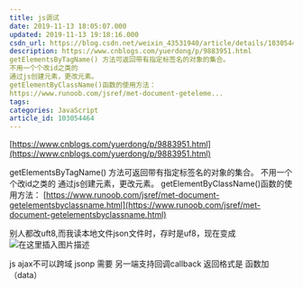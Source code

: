 ```yaml
---
title: js调试
date: 2019-11-13 18:05:07.000
updated: 2019-11-13 19:18:16.000
csdn_url: https://blog.csdn.net/weixin_43531940/article/details/103054464
description: https://www.cnblogs.com/yuerdong/p/9883951.html
getElementsByTagName() 方法可返回带有指定标签名的对象的集合。
不用一个个改id之类的
通过js创建元素，更改元素。
getElementByClassName()函数的使用方法：
https://www.runoob.com/jsref/met-document-geteleme...
tags: 
categories: JavaScript
article_id: 103054464
---
```

﻿[https://www.cnblogs.com/yuerdong/p/9883951.html](https://www.cnblogs.com/yuerdong/p/9883951.html)

getElementsByTagName() 方法可返回带有指定标签名的对象的集合。
不用一个个改id之类的
通过js创建元素，更改元素。
getElementByClassName()函数的使用方法：
[https://www.runoob.com/jsref/met-document-getelementsbyclassname.html](https://www.runoob.com/jsref/met-document-getelementsbyclassname.html)

别人都改uft8,而我读本地文件json文件时，存时是uf8，现在变成
![在这里插入图片描述](http://img.yayi.site/csdn/2019111319172539.png-watermaskStyle)





js ajax不可以跨域
jsonp 需要 另一端支持回调callback 返回格式是 函数加（data）




